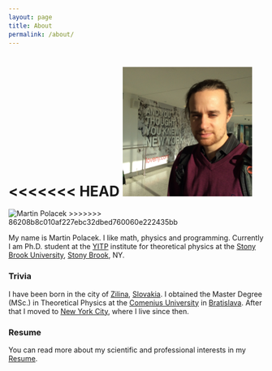 ```yaml
---
layout: page
title: About
permalink: /about/
---
```

<<<<<<< HEAD
<img src="/pictures/ja.JPG" alt="Martin Polacek" width="255px" >
=======
<img src="https://kvitnucazahradka.github.io/parsley/pictures/ja.JPG" alt="Martin Polacek" width="255px" >
>>>>>>> 86208b8c010af227ebc32dbed760060e222435bb

My name is Martin Polacek. I like math, physics and programming. Currently
I am Ph.D. student at the [YITP][yitp] institute for theoretical
physics at the [Stony Brook University][sb], [Stony Brook][sbrook], NY.

### Trivia

I have been born in the city of [Zilina][zln], [Slovakia][svk]. I obtained the
Master Degree (MSc.) in Theoretical Physics at the [Comenius University][cmn] in
[Bratislava][bts]. After that I moved to [New York City][nyc], where I live since then.

### Resume

You can read more about my scientific and professional interests in my [Resume][resume].



[zln]: https://en.wikipedia.org/wiki/Žilina "Zilina"
[svk]: https://en.wikipedia.org/wiki/Slovakia "Slovakia"
[cmn]: http://uniba.sk/en/ "Comenius_University"
[bts]: https://en.wikipedia.org/wiki/Bratislava "Bratislava"
[nyc]: https://en.wikipedia.org/wiki/New_York_City "NYC"
[yitp]: http://insti.physics.sunysb.edu/itp/www/ "YITP"
[sb]: http://www.stonybrook.edu "Stony Brook University"
[sbrook]: https://en.wikipedia.org/wiki/Stony_Brook,_New_York "Stony Brook"
[resume]: https://kvitnucazahradka.github.io/parsley/pdf/Martin_Polacek_Resume.pdf "Martin Polacek Resume"
